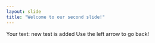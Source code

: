 ```yaml
---
layout: slide
title: "Welcome to our second slide!"
---
```

Your text: new test is added
Use the left arrow to go back!

